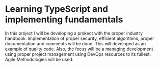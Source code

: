 # Learning TypeScript and implementing fundamentals
In this project I will be developing a prokect with the proper industry handbook. Implementation of proper security, efficient algorithms, proper documentation and comments will be done. This will developed as an example of quality code. Also, the focus will be a managing development using proper project management using DevOps resources to its fullest. Agile Methodologies will be used. 
